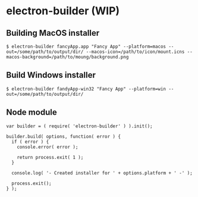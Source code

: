 # electron-builder (WIP)

## Building MacOS installer

```
$ electron-builder fancyApp.app "Fancy App" --platform=macos --out=/some/path/to/output/dir/ --macos-icon=/path/to/icon/mount.icns --macos-background=/path/to/moung/background.png
```

## Build Windows installer

```
$ electron-builder fandyApp-win32 "Fancy App" --platform=win --out=/some/path/to/output/dir/
```

## Node module

```
var builder = ( require( 'electron-builder' ) ).init();

builder.build( options, function( error ) {
  if ( error ) {
    console.error( error );

    return process.exit( 1 );
  }

  console.log( '- Created installer for ' + options.platform + ' -' );

  process.exit();
} );
```